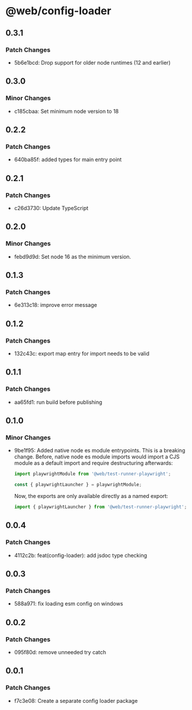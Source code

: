 # @web/config-loader

## 0.3.1

### Patch Changes

- 5b6e1bcd: Drop support for older node runtimes (12 and earlier)

## 0.3.0

### Minor Changes

- c185cbaa: Set minimum node version to 18

## 0.2.2

### Patch Changes

- 640ba85f: added types for main entry point

## 0.2.1

### Patch Changes

- c26d3730: Update TypeScript

## 0.2.0

### Minor Changes

- febd9d9d: Set node 16 as the minimum version.

## 0.1.3

### Patch Changes

- 6e313c18: improve error message

## 0.1.2

### Patch Changes

- 132c43c: export map entry for import needs to be valid

## 0.1.1

### Patch Changes

- aa65fd1: run build before publishing

## 0.1.0

### Minor Changes

- 9be1f95: Added native node es module entrypoints. This is a breaking change. Before, native node es module imports would import a CJS module as a default import and require destructuring afterwards:

  ```js
  import playwrightModule from '@web/test-runner-playwright';

  const { playwrightLauncher } = playwrightModule;
  ```

  Now, the exports are only available directly as a named export:

  ```js
  import { playwrightLauncher } from '@web/test-runner-playwright';
  ```

## 0.0.4

### Patch Changes

- 4112c2b: feat(config-loader): add jsdoc type checking

## 0.0.3

### Patch Changes

- 588a971: fix loading esm config on windows

## 0.0.2

### Patch Changes

- 095f80d: remove unneeded try catch

## 0.0.1

### Patch Changes

- f7c3e08: Create a separate config loader package

